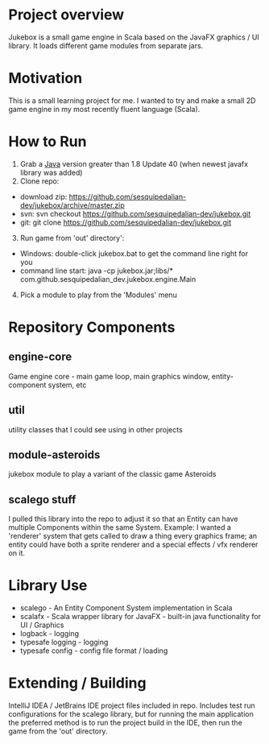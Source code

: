 # Project overview
Jukebox is a small game engine in Scala based on the JavaFX graphics / UI library.  It loads different game modules from separate jars.

# Motivation
This is a small learning project for me. I wanted to try and make a small 2D game engine in my most recently fluent language (Scala).

# How to Run
1. Grab a [Java](https://java.com/en/download/) version greater than 1.8 Update 40 (when newest javafx library was added)
2. Clone repo:
  * download zip: https://github.com/sesquipedalian-dev/jukebox/archive/master.zip 
  * svn: svn checkout https://github.com/sesquipedalian-dev/jukebox.git <target directory> 
  * git: git clone https://github.com/sesquipedalian-dev/jukebox.git <target directory> 
3. Run game from 'out' directory':
  * Windows: double-click jukebox.bat to get the command line right for you 
  * command line start: java -cp jukebox.jar;libs/* com.github.sesquipedalian_dev.jukebox.engine.Main 
4. Pick a module to play from the 'Modules' menu

# Repository Components

## engine-core
Game engine core - main game loop, main graphics window, entity-component system, etc

## util
utility classes that I could see using in other projects

## module-asteroids
jukebox module to play a variant of the classic game Asteroids

## scalego stuff
I pulled this library into the repo to adjust it so that an Entity can have multiple Components within the same System.  Example: I wanted a 'renderer' system that gets called to draw a thing every graphics frame;  an entity could have both a sprite renderer and a special effects / vfx renderer on it.

# Library Use
* scalego - An Entity Component System implementation in Scala
* scalafx - Scala wrapper library for JavaFX - built-in java functionality for UI / Graphics
* logback - logging
* typesafe logging - logging
* typesafe config - config file format / loading

# Extending / Building
IntelliJ IDEA / JetBrains IDE project files included in repo.  Includes test run configurations for the scalego library, but for running the main application the preferred method is to run the project build in the IDE, then run the game from the 'out' directory.

